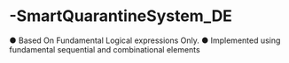 # -SmartQuarantineSystem_DE
● Based On Fundamental Logical expressions Only. ● Implemented using fundamental sequential and combinational elements
